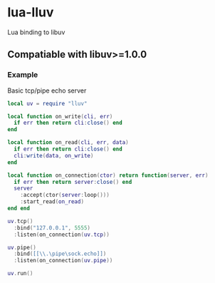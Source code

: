 lua-lluv
========

Lua binding to libuv

## Compatiable with libuv>=1.0.0

### Example

Basic tcp/pipe echo server
```Lua
local uv = require "lluv"

local function on_write(cli, err)
  if err then return cli:close() end
end

local function on_read(cli, err, data)
  if err then return cli:close() end
  cli:write(data, on_write)
end

local function on_connection(ctor) return function(server, err)
  if err then return server:close() end
  server
    :accept(ctor(server:loop()))
    :start_read(on_read)
end end

uv.tcp()
  :bind("127.0.0.1", 5555)
  :listen(on_connection(uv.tcp))

uv.pipe()
  :bind([[\\.\pipe\sock.echo]])
  :listen(on_connection(uv.pipe))

uv.run()
```
